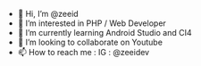 - 👋 Hi, I’m @zeeid
- 👀 I’m interested in PHP / Web Developer
- 🌱 I’m currently learning Android Studio and CI4
- 💞️ I’m looking to collaborate on Youtube
- 📫 How to reach me : IG : @zeeidev

<!---
zeeid/zeeid is a ✨ special ✨ repository because its `README.md` (this file) appears on your GitHub profile.
You can click the Preview link to take a look at your changes.
--->
